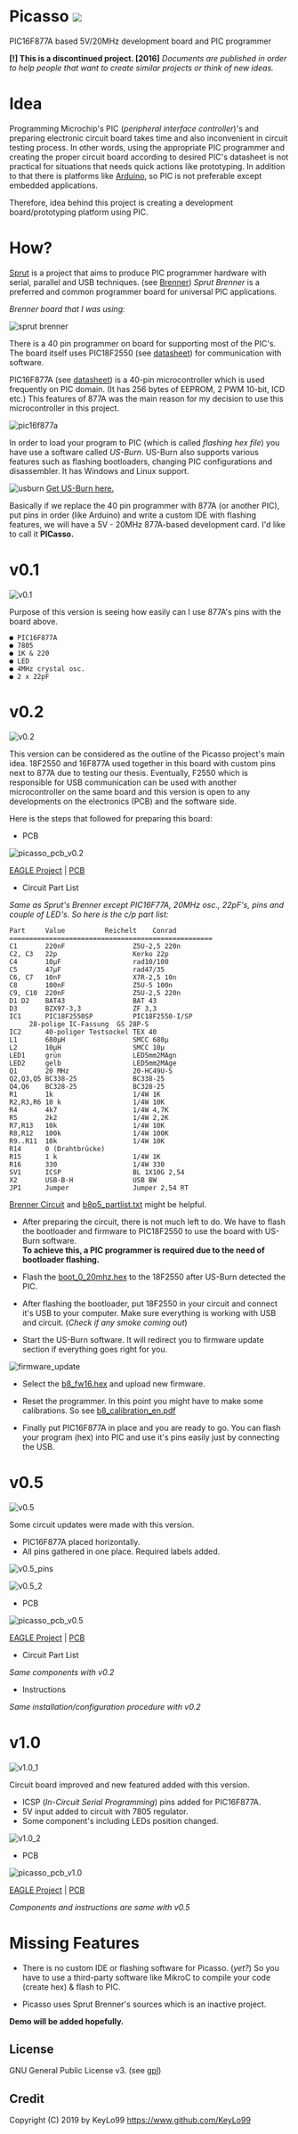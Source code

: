 # Picasso <a href="https://github.com/KeyLo99/Picasso/releases"><img src="https://img.shields.io/github/release/KeyLo99/Picasso.svg?style=flat-square"/></a>
PIC16F877A based 5V/20MHz development board and PIC programmer

**[!] This is a discontinued project. [2016]**
_Documents are published in order to help people that want to create similar projects or think of new ideas._

# Idea

Programming Microchip's PIC (_peripheral interface controller_)'s and preparing 
electronic circuit board takes time and also inconvenient in circuit testing process. 
In other words, using the appropriate PIC programmer and creating the proper circuit board according to
desired PIC's datasheet is not practical for situations that needs quick actions like prototyping.
In addition to that there is platforms like [Arduino](https://www.arduino.cc), so PIC is not preferable
except embedded applications.

Therefore, idea behind this project is creating a development board/prototyping platform using PIC.

# How?

[Sprut](https://www.sprut.de) is a project that aims to produce PIC programmer hardware with 
serial, parallel and USB techniques. 
(see [Brenner](http://www.sprut.de/electronic/pic/brenner/index.htm))
_Sprut Brenner_ is a preferred and common programmer board for universal PIC applications.

_Brenner board that I was using:_

![sprut brenner](https://raw.githubusercontent.com/KeyLo99/Picasso/master/img/brenner.jpg)

There is a 40 pin programmer on board for supporting most of the PIC's. The board itself uses PIC18F2550
(see [datasheet](http://ww1.microchip.com/downloads/en/DeviceDoc/39632e.pdf)) for communication
with software.

PIC16F877A (see [datasheet](http://ww1.microchip.com/downloads/en/devicedoc/39582b.pdf)) is a 40-pin microcontroller 
which is used frequently on PIC domain. (It has 256 bytes of EEPROM, 2 PWM 10-bit, ICD etc.)
This features of 877A was the main reason for my decision to use this microcontroller in this project.

![pic16f877a](https://raw.githubusercontent.com/KeyLo99/Picasso/master/img/pic16f877a.jpg)

In order to load your program to PIC (which is called _flashing hex file_) you have use a software called _US-Burn_.
US-Burn also supports various features such as flashing bootloaders, changing PIC configurations and disassembler.
It has Windows and Linux support.

![usburn](https://raw.githubusercontent.com/KeyLo99/Picasso/master/img/usburn.jpg)
[Get US-Burn here.](https://github.com/KeyLo99/Picasso/raw/master/usburn/usburn.zip)

Basically if we replace the 40 pin programmer with 877A (or another PIC), put pins in order (like Arduino) and 
write a custom IDE with flashing features, we will have a 5V - 20MHz 877A-based development card. I'd like to call
it __PICasso.__

# v0.1

![v0.1](https://raw.githubusercontent.com/KeyLo99/Picasso/master/img/v0.1.jpg)

Purpose of this version is seeing how easily can I use 877A's pins with the board above.

```
● PIC16F877A
● 7805
● 1K & 220
● LED
● 4MHz crystal osc.
● 2 x 22pF
```

# v0.2

![v0.2](https://raw.githubusercontent.com/KeyLo99/Picasso/master/img/v0.2.jpg)

This version can be considered as the outline of the Picasso project's main idea. 
18F2550 and 16F877A used together in this board with custom pins next to 877A due to testing our thesis.
Eventually, F2550 which is responsible for USB communication can be used with another microcontroller on the
same board and this version is open to any developments on the electronics (PCB) and the software side.

Here is the steps that followed for preparing this board:

* PCB

![picasso_pcb_v0.2](https://raw.githubusercontent.com/KeyLo99/Picasso/master/pcb/v0.2/picasso_pcb.jpg)

[EAGLE Project](https://github.com/KeyLo99/Picasso/blob/master/pcb/v0.2/picasso.brd) | 
[PCB](https://github.com/KeyLo99/Picasso/blob/master/pcb/v0.2/picasso_pcb.pdf) 

* Circuit Part List

_Same as Sprut's Brenner except PIC16F77A, 20MHz osc., 22pF's, pins and couple of LED's. 
So here is the c/p part list:_

```
Part     Value			Reichelt	Conrad
===================================================
C1       220nF                 Z5U-2,5 220n
C2, C3   22p                   Kerko 22p
C4       10µF                  rad10/100
C5       47µF                  rad47/35
C6, C7   10nF                  X7R-2,5 10n
C8       100nF                 Z5U-5 100n
C9, C10  220nF                 Z5U-2,5 220n
D1 D2    BAT43                 BAT 43
D3       BZX97-3,3             ZF 3,3
IC1      PIC18F2550SP          PIC18F2550-I/SP
	 28-polige IC-Fassung  GS 28P-S
IC2      40-poliger Testsockel TEX 40
L1       680µH                 SMCC 680µ
L2       10µH                  SMCC 10µ
LED1     grün                  LED5mm2MAgn
LED2     gelb                  LED5mm2MAge
Q1       20 MHz                20-HC49U-S
Q2,Q3,Q5 BC338-25              BC338-25
Q4,Q6    BC328-25              BC328-25
R1       1k                    1/4W 1K
R2,R3,R6 10 k                  1/4W 10K  
R4       4k7                   1/4W 4,7K
R5       2k2                   1/4W 2,2K
R7,R13   10k                   1/4W 10K
R8,R12   100k                  1/4W 100K
R9..R11  10k                   1/4W 10K
R14      0 (Drahtbrücke)
R15      1 k                   1/4W 1K
R16      330                   1/4W 330
SV1      ICSP                  BL 1X10G 2,54
X2       USB-B-H               USB BW
JP1      Jumper                Jumper 2,54 RT
```
[Brenner Circuit](https://github.com/KeyLo99/Picasso/blob/master/img/b8p5.jpg) and 
[b8p5_partlist.txt](https://github.com/KeyLo99/Picasso/blob/master/doc/b8p5_partlist.txt) might be helpful.

* After preparing the circuit, there is not much left to do. We have to flash the bootloader and firmware to 
PIC18F2550 to use the board with US-Burn software.  
**To achieve this, a PIC programmer is required due to the need of bootloader flashing.**  

* Flash the [boot_0_20mhz.hex](https://github.com/KeyLo99/Picasso/blob/master/bootloader/boot_0_20mhz.hex) to the 18F2550 
after US-Burn detected the PIC.
  
* After flashing the bootloader, put 18F2550 in your circuit and connect it's USB to your computer. Make sure everything is working with USB and circuit. (_Check if any smoke coming out_)  

* Start the US-Burn software. It will redirect you to firmware update section if everything goes right for you.

![firmware_update](https://raw.githubusercontent.com/KeyLo99/Picasso/master/img/firmware_update.jpg)

* Select the [b8_fw16.hex](https://github.com/KeyLo99/Picasso/blob/master/firmware/b8_fw16.hex) and upload new firmware.

* Reset the programmer. In this point you might have to make some calibrations. 
So see [b8_calibration_en.pdf](https://github.com/KeyLo99/Picasso/blob/master/doc/b8_calibration_en.pdf)

* Finally put PIC16F877A in place and you are ready to go. You can flash your program (hex) into PIC and use it's pins
easily just by connecting the USB.

# v0.5

![v0.5](https://raw.githubusercontent.com/KeyLo99/Picasso/master/img/v0.5_1.jpg)

Some circuit updates were made with this version.
* PIC16F877A placed horizontally.
* All pins gathered in one place. Required labels added.

![v0.5_pins](https://raw.githubusercontent.com/KeyLo99/Picasso/master/img/v0.5_3.jpg)

![v0.5_2](https://raw.githubusercontent.com/KeyLo99/Picasso/master/img/v0.5_2.jpg)

* PCB

![picasso_pcb_v0.5](https://raw.githubusercontent.com/KeyLo99/Picasso/master/pcb/v0.5/picasso_pcb.jpg)

[EAGLE Project](https://github.com/KeyLo99/Picasso/blob/master/pcb/v0.5/picasso.brd) | 
[PCB](https://github.com/KeyLo99/Picasso/blob/master/pcb/v0.5/picasso_pcb.pdf) 

* Circuit Part List

_Same components with v0.2_

* Instructions

_Same installation/configuration procedure with v0.2_

# v1.0

![v1.0_1](https://raw.githubusercontent.com/KeyLo99/Picasso/master/img/v1.0_1.jpg)

Circuit board improved and new featured added with this version. 

* ICSP (_In-Circuit Serial Programming_) pins added for PIC16F877A.
* 5V input added to circuit with 7805 regulator.
* Some component's including LEDs position changed.

![v1.0_2](https://raw.githubusercontent.com/KeyLo99/Picasso/master/img/v1.0_2.jpg)

* PCB

![picasso_pcb_v1.0](https://raw.githubusercontent.com/KeyLo99/Picasso/master/pcb/v1.0/picasso_pcb.jpg)

[EAGLE Project](https://github.com/KeyLo99/Picasso/blob/master/pcb/v1.0/picasso.brd) | 
[PCB](https://github.com/KeyLo99/Picasso/blob/master/pcb/v1.0/picasso_pcb.pdf) 

_Components and instructions are same with v0.5_

# Missing Features

* There is no custom IDE or flashing software for Picasso. (_yet?_) So you have to use a third-party software
like MikroC to compile your code (create hex) & flash to PIC.

* Picasso uses Sprut Brenner's sources which is an inactive project.

**Demo will be added hopefully.**

## License

GNU General Public License v3. (see [gpl](https://www.gnu.org/licenses/gpl.txt))

## Credit

Copyright (C) 2019 by KeyLo99 https://www.github.com/KeyLo99

